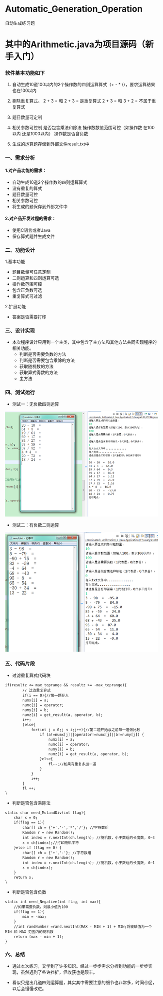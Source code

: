 # Automatic_Generation_Operation
自动生成练习题

# 其中的Arithmetic.java为项目源码（新手入门）





### 软件基本功能如下

1. 自动生成10道100以内的2个操作数的四则运算算式（+ - *  /），要求运算结果也在100以内

2. 剔除重复算式。  2 + 3 =    和  2 + 3 =     是重复算式      2 + 3 =   和   3 + 2 =  不属于重复算式

3. 题目数量可定制

4. 相关参数可控制
    是否包含乘法和除法
    操作数数值范围可控（如操作数 在100以内   还是1000以内）
    操作数是否含负数　　　　

5. 生成的运算题存储到外部文件result.txt中

### 一、需求分析

#### 1.对产品功能的需求：

- 自动生成10道2个操作数的四则运算算式
- 没有重复的算式
- 题目数量可控
- 相关参数可控
- 将生成的题保存到外部文件中

#### 2.对产品开发过程的需求：

- 使用C语言或者Java
- 保存算式题并生成文件

### 二、功能设计

1.基本功能

- 题目数量可任意定制
- 二则运算和四则运算可选
- 操作数范围可控
- 包含正负数可选
- 重复算式可过滤

2.扩展功能

- 答案是否需要打印


### 三、设计实现

- 本次程序设计只用到一个主类，其中包含了主方法和其他方法共同实现程序的相关功能。
    - 判断是否需要负数的方法
    - 判断是否需要包含乘除的方法
    - 获取随机数的方法
    - 获取算式得数的方法
    - 主方法



### 四、测试运行

- 测试一：无负数四则运算

![无负数四则运算](https://github.com/A-zhe/Automatic_Generation_Operation/blob/master/pictures/Snipaste_2019-09-29_10-29-47.png)
- 测试二：有负数二则运算

![有负数二则运算](https://github.com/A-zhe/Automatic_Generation_Operation/blob/master/pictures/Snipaste_2019-09-29_10-29-59.png)


### 五、代码片段

- 过滤重复算式代码块

```
if(resultz <= max_toprange && resultz >= -max_toprange){
        // 过滤重复算式
        if(i == 0){//第一题存入
        numx[i] = a;
        numc[i] = operator;
        numy[i] = b;
        numz[i] = get_result(a, operator, b);
        i++;
        }else{
            for(int j = 0;j < i;j++){//第二题开始与之前每一道做比较				 
                if (a!=numx[j]||operator!=numc[j]||b!=numy[j]) {
                    numx[i] = a;
                    numc[i] = operator;
                    numy[i] = b;
                    numz[i] = get_result(a, operator, b);
                }else{
                    fl--;//如果有重复多加一道
                }
            }
            i++;         
        }
        fl ++;
}
```

- 判断是否包含乘除法

```
static char need_MulandDiv(int flag){
	char x = 0;
	if(flag == 1){
    	char[] ch = {'+','-','*','/'}; //字符数组
    	Random r = new Random();
    	int index = r.nextInt(ch.length); //随机数，小于数组的长度数, 0~3
    	x = ch[index];//打印随机字符 
    }else if (flag == 0) {
    	char[] ch = {'+','-'}; //字符数组
    	Random r = new Random();
    	int index = r.nextInt(ch.length); //随机数，小于数组的长度数, 0~1
    	x = ch[index];
    }
	return x;
}

```

- 判断是否包含负数

```
static int need_Negative(int flag, int max){
	//如果需要负数，则最小值为100
    if(flag == 1){
    	min = -max;
    }
    //int randNumber =rand.nextInt(MAX - MIN + 1) + MIN;将被赋值为一个 MIN 和 MAX 范围内的随机数
	return (max - min + 1);
}

```




### 六、总结

- 通过本次练习，又学到了许多知识。经过一步步需求分析到功能的一步步实现，虽然遇到了些许挫折，但收获也是颇丰。

- 看似只是出几道四则运算题，其实其中需要注意的细节也非常多，时间仓促，以后会慢慢改进。




